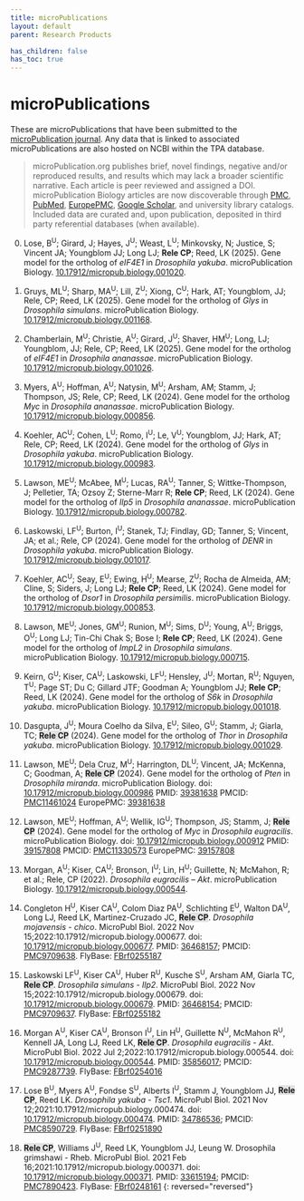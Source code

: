 ```yaml
---
title: microPublications
layout: default
parent: Research Products

has_children: false
has_toc: true
---
```


# microPublications

These are microPublications that have been submitted to the [microPublication journal](https://www.micropublication.org).
Any data that is linked to associated microPublications are also hosted on NCBI within the TPA database.

> microPublication.org publishes brief, novel findings, negative and/or reproduced results, and results which may lack a broader scientific narrative. 
Each article is peer reviewed and assigned a DOI. 
microPublication Biology articles are now discoverable through [PMC](https://www.ncbi.nlm.nih.gov/pmc/journals/3859/), [PubMed](https://pubmed.ncbi.nlm.nih.gov/?term=%22MicroPubl+Biol%22%5Bjour%5D), [EuropePMC](http://europepmc.org/search?query=%28JOURNAL%3A%22Micropublication%20Biology%22%29), [Google Scholar](https://scholar.google.com/scholar?q=micropublication+biology), and university library catalogs. 
Included data are curated and, upon publication, deposited in third party referential databases (when available).

0. Lose, B<sup>U</sup>; Girard, J; Hayes, J<sup>U</sup>; Weast, L<sup>U</sup>; Minkovsky, N; Justice, S; Vincent JA; Youngblom JJ; Long LJ; **Rele CP**; Reed, LK (2025). Gene model for the ortholog of <i>eIF4E1</i> in <i>Drosophila yakuba</i>. microPublication Biology. <a href="https://doi.org/10.17912/micropub.biology.001020" target="_blank" rel="noopener noreferrer">10.17912/micropub.biology.001020</a>.
0. Gruys, ML<sup>U</sup>; Sharp, MA<sup>U</sup>; Lill, Z<sup>U</sup>; Xiong, C<sup>U</sup>; Hark, AT; Youngblom, JJ; Rele, CP; Reed, LK (2025). Gene model for the ortholog of <i>Glys</i> in <i>Drosophila simulans</i>. microPublication Biology. <a href="https://doi.org/10.17912/micropub.biology.001168" target="_blank" rel="noopener noreferrer">10.17912/micropub.biology.001168</a>.
0. Chamberlain, M<sup>U</sup>; Christie, A<sup>U</sup>; Girard, J<sup>U</sup>; Shaver, HM<sup>U</sup>; Long, LJ; Youngblom, JJ; Rele, CP; Reed, LK (2025). Gene model for the ortholog of <i>eIF4E1</i> in <i>Drosophila ananassae</i>. microPublication Biology. <a href="https://doi.org/10.17912/micropub.biology.001026" target="_blank" rel="noopener noreferrer">10.17912/micropub.biology.001026</a>.

0. Myers, A<sup>U</sup>; Hoffman, A<sup>U</sup>; Natysin, M<sup>U</sup>; Arsham, AM; Stamm, J; Thompson, JS; Rele, CP; Reed, LK (2024). Gene model for the ortholog <i>Myc</i> in <i>Drosophila ananassae</i>. microPublication Biology. <a href="https://doi.org/10.17912/micropub.biology.000856" target="_blank" rel="noopener noreferrer">10.17912/micropub.biology.000856</a>.
0. Koehler, AC<sup>U</sup>; Cohen, L<sup>U</sup>; Romo, I<sup>U</sup>; Le, V<sup>U</sup>; Youngblom, JJ; Hark, AT; Rele, CP; Reed, LK (2024). Gene model for the ortholog of <i>Glys </i>in <i>Drosophila yakuba</i>. microPublication Biology. <a href="https://doi.org/10.17912/micropub.biology.000983" target="_blank" rel="noopener noreferrer">10.17912/micropub.biology.000983</a>.
0. Lawson, ME<sup>U</sup>; McAbee, M<sup>U</sup>; Lucas, RA<sup>U</sup>; Tanner, S; Wittke-Thompson, J; Pelletier, TA; Ozsoy Z; Sterne-Marr R; **Rele CP**; Reed, LK (2024). Gene model for the ortholog of <i>Ilp5 </i>in <i>Drosophila ananassae</i>. microPublication Biology. <a href="https://doi.org/10.17912/micropub.biology.000782" target="_blank" rel="noopener noreferrer">10.17912/micropub.biology.000782</a>.
0. Laskowski, LF<sup>U</sup>; Burton, I<sup>U</sup>; Stanek, TJ; Findlay, GD; Tanner, S; Vincent, JA; et al.; Rele, CP (2024). Gene model for the ortholog of <i>DENR</i> in <i>Drosophila yakuba</i>. microPublication Biology. <a href="https://doi.org/10.17912/micropub.biology.001017" target="_blank" rel="noopener noreferrer">10.17912/micropub.biology.001017</a>.
0. Koehler, AC<sup>U</sup>; Seay, E<sup>U</sup>; Ewing, H<sup>U</sup>; Mearse, Z<sup>U</sup>; Rocha de Almeida, AM; Cline, S; Siders, J; Long LJ; **Rele CP**; Reed, LK (2024). Gene model for the ortholog of <i>Dsor1</i> in <i>Drosophila persimilis</i>. microPublication Biology. <a href="https://doi.org/10.17912/micropub.biology.000853" target="_blank" rel="noopener noreferrer">10.17912/micropub.biology.000853</a>.
0. Lawson, ME<sup>U</sup>; Jones, GM<sup>U</sup>; Runion, M<sup>U</sup>; Sims, D<sup>U</sup>; Young, A<sup>U</sup>; Briggs, O<sup>U</sup>; Long LJ; Tin-Chi Chak S; Bose I; **Rele CP**; Reed, LK (2024). Gene model for the ortholog of <i>ImpL2 </i>in<i> Drosophila simulans</i>. microPublication Biology. <a href="https://doi.org/10.17912/micropub.biology.000715" target="_blank" rel="noopener noreferrer">10.17912/micropub.biology.000715</a>.
0. Keirn, G<sup>U</sup>; Kiser, CA<sup>U</sup>; Laskowski, LF<sup>U</sup>; Hensley, J<sup>U</sup>; Mortan, R<sup>U</sup>; Nguyen, T<sup>U</sup>; Page ST; Du C; Gillard JTF; Goodman A; Youngblom JJ; **Rele CP**; Reed, LK (2024). Gene model for the ortholog of<i> S6k</i> in <i>Drosophila yakuba</i>. microPublication Biology. <a href="https://doi.org/10.17912/micropub.biology.001018" target="_blank" rel="noopener noreferrer">10.17912/micropub.biology.001018</a>.
0. Dasgupta, J<sup>U</sup>; Moura Coelho da Silva, E<sup>U</sup>; Sileo, G<sup>U</sup>; Stamm, J; Giarla, TC; <span style="background-color: #70707030">**Rele CP**</span> (2024). Gene model for the ortholog of <i>Thor</i> in <i>Drosophila yakuba</i>. microPublication Biology. <a href="https://doi.org/10.17912/micropub.biology.001029" target="_blank" rel="noopener noreferrer">10.17912/micropub.biology.001029</a>.
0. Lawson, ME<sup>U</sup>; Dela Cruz, M<sup>U</sup>; Harrington, DL<sup>U</sup>; Vincent, JA; McKenna, C; Goodman, A; <span style="background-color: #70707030">**Rele CP**</span> (2024). Gene model for the ortholog of _Pten_ in _Drosophila miranda_. microPublication Biology. doi: [10.17912/micropub.biology.000986](https://doi.org/10.17912/micropub.biology.000986) PMID: [39381638](https://pubmed.ncbi.nlm.nih.gov/39381638/) PMCID: [PMC11461024](https://www.ncbi.nlm.nih.gov/pmc/articles/PMC11461024/) EuropePMC: [39381638](https://europepmc.org/article/MED/39381638)
0. Lawson, ME<sup>U</sup>; Hoffman, A<sup>U</sup>; Wellik, IG<sup>U</sup>; Thompson, JS; Stamm, J; <span style="background-color: #70707030">**Rele CP**</span> (2024). Gene model for the ortholog of _Myc_ in _Drosophila eugracilis_. microPublication Biology. doi: [10.17912/micropub.biology.000912](https://doi.org/10.17912/micropub.biology.000912) PMID: [39157808](https://pubmed.ncbi.nlm.nih.gov/39157808/) PMCID: [PMC11330573](https://www.ncbi.nlm.nih.gov/pmc/articles/PMC11330573/) EuropePMC: [39157808](https://europepmc.org/article/MED/39157808)

0. Morgan, A<sup>U</sup>; Kiser, CA<sup>U</sup>; Bronson, I<sup>U</sup>; Lin, H<sup>U</sup>; Guillette, N; McMahon, R; et al.; Rele, CP (2022). <i>Drosophila eugracilis – Akt</i>. microPublication Biology. <a href="https://doi.org/10.17912/micropub.biology.000544" target="_blank" rel="noopener noreferrer">10.17912/micropub.biology.000544</a>.
0. Congleton H<sup>U</sup>, Kiser CA<sup>U</sup>, Colom Diaz PA<sup>U</sup>, Schlichting E<sup>U</sup>, Walton DA<sup>U</sup>, Long LJ, Reed LK, Martinez-Cruzado JC, <span style="background-color: #70707030">**Rele CP**</span>. _Drosophila mojavensis - chico_. MicroPubl Biol. 2022 Nov 15;2022:10.17912/micropub.biology.000677. doi: [10.17912/micropub.biology.000677](https://doi.org/10.17912/micropub.biology.000677). PMID: [36468157](https://pubmed.ncbi.nlm.nih.gov/36468157/); PMCID: [PMC9709638](https://www.ncbi.nlm.nih.gov/pmc/articles/pmc9709638/). FlyBase: [FBrf0255187](http://flybase.org/reports/FBrf0255187.htm)
0. Laskowski LF<sup>U</sup>, Kiser CA<sup>U</sup>, Huber R<sup>U</sup>, Kusche S<sup>U</sup>, Arsham AM, Giarla TC, <span style="background-color: #70707030">**Rele CP**</span>. _Drosophila simulans - Ilp2_. MicroPubl Biol. 2022 Nov 15;2022:10.17912/micropub.biology.000679. doi: [10.17912/micropub.biology.000679](https://doi.org/10.17912/micropub.biology.000679). PMID: [36468154](https://pubmed.ncbi.nlm.nih.gov/36468154/); PMCID: [PMC9709637](https://www.ncbi.nlm.nih.gov/pmc/articles/pmc9709637/). FlyBase: [FBrf0255182](http://flybase.org/reports/FBrf0255182.htm)
0. Morgan A<sup>U</sup>, Kiser CA<sup>U</sup>, Bronson I<sup>U</sup>, Lin H<sup>U</sup>, Guillette N<sup>U</sup>, McMahon R<sup>U</sup>, Kennell JA, Long LJ, Reed LK, <span style="background-color: #70707030">**Rele CP**</span>. _Drosophila eugracilis - Akt_. MicroPubl Biol. 2022 Jul 2;2022:10.17912/micropub.biology.000544. doi: [10.17912/micropub.biology.000544](https://doi.org/10.17912/micropub.biology.000544). PMID: [35856017](https://pubmed.ncbi.nlm.nih.gov/35856017/); PMCID: [PMC9287739](https://www.ncbi.nlm.nih.gov/pmc/articles/PMC9287739/). FlyBase: [FBrf0254016](http://flybase.org/reports/FBrf0254016.htm)

0. Lose B<sup>U</sup>, Myers A<sup>U</sup>, Fondse S<sup>U</sup>, Alberts I<sup>U</sup>, Stamm J, Youngblom JJ, <span style="background-color: #70707030">**Rele CP**</span>, Reed LK. _Drosophila yakuba_ - _Tsc1_. MicroPubl Biol. 2021 Nov 12;2021:10.17912/micropub.biology.000474. doi: [10.17912/micropub.biology.000474](https://www.micropublication.org/journals/biology/micropub-biology-000474). PMID: [34786536](https://pubmed.ncbi.nlm.nih.gov/34786536/); PMCID: [PMC8590729](https://www.ncbi.nlm.nih.gov/pmc/articles/PMC8590729/). FlyBase: [FBrf0251890](http://flybase.org/reports/FBrf0251890.htm)

0. <span style="background-color: #70707030">**Rele CP**</span>, Williams J<sup>U</sup>, Reed LK, Youngblom JJ, Leung W. Drosophila grimshawi - Rheb. MicroPubl Biol. 2021 Feb 16;2021:10.17912/micropub.biology.000371. doi: [10.17912/micropub.biology.000371](https://www.micropublication.org/journals/biology/micropub-biology-000371). PMID: [33615194](https://pubmed.ncbi.nlm.nih.gov/33615194/); PMCID: [PMC7890423](https://www.ncbi.nlm.nih.gov/pmc/articles/PMC7890423/). FlyBase: [FBrf0248161](http://flybase.org/reports/FBrf0248161.htm)
{: reversed="reversed"}
